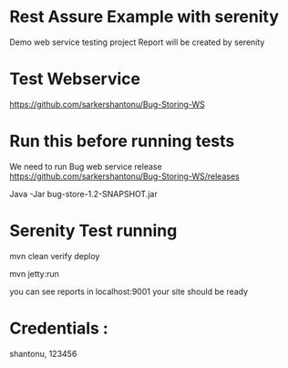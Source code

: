 # Rest Assure Example with serenity 
Demo web service testing project
Report will be created by serenity

# Test Webservice 
https://github.com/sarkershantonu/Bug-Storing-WS

# Run this before running tests
We need to run Bug web service release 
https://github.com/sarkershantonu/Bug-Storing-WS/releases

Java -Jar bug-store-1.2-SNAPSHOT.jar 

# Serenity Test running 
mvn clean verify deploy

mvn jetty:run 

you can see reports in localhost:9001 
your site should be ready 
# Credentials : 
shantonu, 123456
